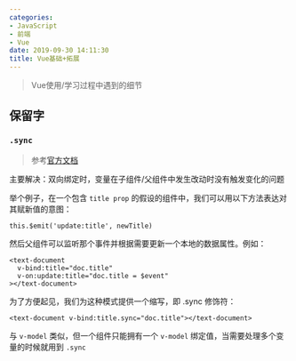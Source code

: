```yaml
---
categories:
- JavaScript
- 前端
- Vue
date: 2019-09-30 14:11:30
title: Vue基础+拓展
---
```


> Vue使用/学习过程中遇到的细节

<!-- more -->

## 保留字

### `.sync`

> 参考[官方文档](https://cn.vuejs.org/v2/guide/components-custom-events.html#sync-%E4%BF%AE%E9%A5%B0%E7%AC%A6)

主要解决：双向绑定时，变量在子组件/父组件中发生改动时没有触发变化的问题

举个例子，在一个包含 ``title prop`` 的假设的组件中，我们可以用以下方法表达对其赋新值的意图：

````
this.$emit('update:title', newTitle)
````

然后父组件可以监听那个事件并根据需要更新一个本地的数据属性。例如：

````
<text-document
  v-bind:title="doc.title"
  v-on:update:title="doc.title = $event"
></text-document>
`````

为了方便起见，我们为这种模式提供一个缩写，即 .sync 修饰符：

````
<text-document v-bind:title.sync="doc.title"></text-document>
````

与 ``v-model`` 类似，但一个组件只能拥有一个 ``v-model`` 绑定值，当需要处理多个变量的时候就用到 ``.sync``